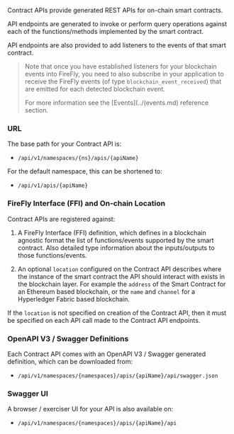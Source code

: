 Contract APIs provide generated REST APIs for on-chain smart contracts.

API endpoints are generated to invoke or perform query operations against
each of the functions/methods implemented by the smart contract.

API endpoints are also provided to add listeners to the events of that
smart contract.

> Note that once you have established listeners for your blockchain events
> into FireFly, you need to also subscribe in your application to receive
> the FireFly events (of type `blockchain_event_received`) that are emitted
> for each detected blockchain event.
>
> For more information see the [Events](../(events.md) reference section.

### URL

The base path for your Contract API is:

- `/api/v1/namespaces/{ns}/apis/{apiName}`

For the default namespace, this can be shortened to:

- `/api/v1/apis/{apiName}`

### FireFly Interface (FFI) and On-chain Location

Contract APIs are registered against:

1. A FireFly Interface (FFI) definition, which defines in a blockchain agnostic
   format the list of functions/events supported by the smart contract. Also 
   detailed type information about the inputs/outputs to those functions/events.

2. An optional `location` configured on the Contract API describes where the
   instance of the smart contract the API should interact with exists in the blockchain layer.
   For example the `address` of the Smart Contract for an Ethereum based blockchain,
   or the `name` and `channel` for a Hyperledger Fabric based blockchain.

If the `location` is not specified on creation of the Contract API, then it must be
specified on each API call made to the Contract API endpoints.

### OpenAPI V3 / Swagger Definitions

Each Contract API comes with an OpenAPI V3 / Swagger generated definition, which can
be downloaded from:

- `/api/v1/namespaces/{namespaces}/apis/{apiName}/api/swagger.json`

### Swagger UI

A browser / exerciser UI for your API is also available on:

- `/api/v1/namespaces/{namespaces}/apis/{apiName}/api`
